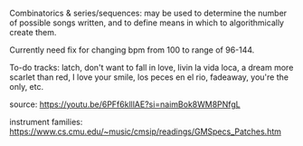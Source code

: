 Combinatorics & series/sequences: may be used to determine the number of possible songs written, and to define means in which to algorithmically create them.

Currently need fix for changing bpm from 100 to range of 96-144.

To-do tracks: latch, don't want to fall in love, livin la vida loca, a dream more scarlet than red, I love your smile, los peces en el rio, fadeaway, you're the only, etc.

source: https://youtu.be/6PFf6klllAE?si=naimBok8WM8PNfgL

instrument families: https://www.cs.cmu.edu/~music/cmsip/readings/GMSpecs_Patches.htm
